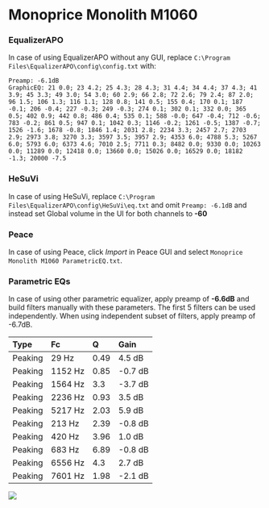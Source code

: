 # Monoprice Monolith M1060

### EqualizerAPO
In case of using EqualizerAPO without any GUI, replace `C:\Program Files\EqualizerAPO\config\config.txt`
with:
```
Preamp: -6.1dB
GraphicEQ: 21 0.0; 23 4.2; 25 4.3; 28 4.3; 31 4.4; 34 4.4; 37 4.3; 41 3.9; 45 3.3; 49 3.0; 54 3.0; 60 2.9; 66 2.8; 72 2.6; 79 2.4; 87 2.0; 96 1.5; 106 1.3; 116 1.1; 128 0.8; 141 0.5; 155 0.4; 170 0.1; 187 -0.1; 206 -0.4; 227 -0.3; 249 -0.3; 274 0.1; 302 0.1; 332 0.0; 365 0.5; 402 0.9; 442 0.8; 486 0.4; 535 0.1; 588 -0.0; 647 -0.4; 712 -0.6; 783 -0.2; 861 0.5; 947 0.1; 1042 0.3; 1146 -0.2; 1261 -0.5; 1387 -0.7; 1526 -1.6; 1678 -0.8; 1846 1.4; 2031 2.8; 2234 3.3; 2457 2.7; 2703 2.9; 2973 3.8; 3270 3.3; 3597 3.5; 3957 2.9; 4353 6.0; 4788 5.3; 5267 6.0; 5793 6.0; 6373 4.6; 7010 2.5; 7711 0.3; 8482 0.0; 9330 0.0; 10263 0.0; 11289 0.0; 12418 0.0; 13660 0.0; 15026 0.0; 16529 0.0; 18182 -1.3; 20000 -7.5
```

### HeSuVi
In case of using HeSuVi, replace `C:\Program Files\EqualizerAPO\config\HeSuVi\eq.txt` and omit `Preamp:
-6.1dB` and instead set Global volume in the UI for both channels to **-60**

### Peace
In case of using Peace, click *Import* in Peace GUI and select `Monoprice Monolith M1060 ParametricEQ.txt`.

### Parametric EQs
In case of using other parametric equalizer, apply preamp of **-6.6dB** and build filters manually
with these parameters. The first 5 filters can be used independently.
When using independent subset of filters, apply preamp of -6.7dB.

| Type    | Fc      |    Q | Gain    |
|:--------|:--------|:-----|:--------|
| Peaking | 29 Hz   | 0.49 | 4.5 dB  |
| Peaking | 1152 Hz | 0.85 | -0.7 dB |
| Peaking | 1564 Hz | 3.3  | -3.7 dB |
| Peaking | 2236 Hz | 0.93 | 3.5 dB  |
| Peaking | 5217 Hz | 2.03 | 5.9 dB  |
| Peaking | 213 Hz  | 2.39 | -0.8 dB |
| Peaking | 420 Hz  | 3.96 | 1.0 dB  |
| Peaking | 683 Hz  | 6.89 | -0.8 dB |
| Peaking | 6556 Hz | 4.3  | 2.7 dB  |
| Peaking | 7601 Hz | 1.98 | -2.1 dB |

![](https://raw.githubusercontent.com/jaakkopasanen/AutoEq/master/results/innerfidelity/sbaf-serious/Monoprice%20Monolith%20M1060/Monoprice%20Monolith%20M1060.png)